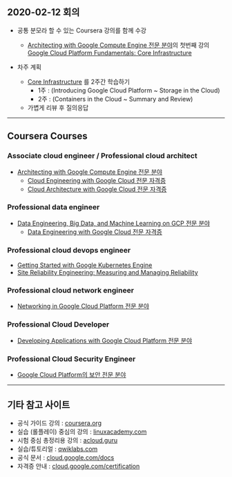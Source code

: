 
## 2020-02-12 회의

- 공통 분모라 할 수 있는 Coursera 강의를 함께 수강
  - [Architecting with Google Compute Engine 전문 분야](https://www.coursera.org/specializations/gcp-architecture)의 첫번째 강의 <br/>
    [Google Cloud Platform Fundamentals: Core Infrastructure](https://www.coursera.org/learn/gcp-fundamentals?specialization=gcp-architecture)

- 차주 계획
  - [Core Infrastructure](https://www.coursera.org/learn/gcp-fundamentals?specialization=gcp-architecture) 를 2주간 학습하기
    - 1주 : (Introducing Google Cloud Platform ~ Storage in the Cloud)
    - 2주 : (Containers in the Cloud ~ Summary and Review)
  - 가볍게 리뷰 후 질의응답

---

## Coursera Courses

### Associate cloud engineer / Professional cloud architect
  - [Architecting with Google Compute Engine 전문 분야](https://www.coursera.org/specializations/gcp-architecture)
    - [Cloud Engineering with Google Cloud 전문 자격증](https://www.coursera.org/professional-certificates/cloud-engineering-gcp)
    - [Cloud Architecture with Google Cloud 전문 자격증](https://www.coursera.org/professional-certificates/gcp-cloud-architect)

### Professional data engineer
  - [Data Engineering, Big Data, and Machine Learning on GCP 전문 분야](https://www.coursera.org/specializations/gcp-data-machine-learning)
    - [Data Engineering with Google Cloud 전문 자격증](https://www.coursera.org/professional-certificates/gcp-data-engineering)

### Professional cloud devops engineer
  - [Getting Started with Google Kubernetes Engine](https://www.coursera.org/learn/google-kubernetes-engine)
  - [Site Reliability Engineering: Measuring and Managing Reliability](https://www.coursera.org/learn/site-reliability-engineering-slos)

### Professional cloud network engineer
  - [Networking in Google Cloud Platform 전문 분야](https://www.coursera.org/specializations/networking-google-cloud-platform)

### Professional Cloud Developer
  - [Developing Applications with Google Cloud Platform 전문 분야](https://www.coursera.org/specializations/developing-apps-gcp)

### Professional Cloud Security Engineer
  - [Google Cloud Platform의 보안 전문 분야](https://www.coursera.org/specializations/security-google-cloud-platform)

    
---

## 기타 참고 사이트
  - 공식 가이드 강의 : [coursera.org](coursera.org)
  - 실습 (롤플레이) 중심의 강의 : [linuxacademy.com](linuxacademy.com)
  - 시험 중심 총정리용 강의 : [acloud.guru](acloud.guru)
  - 실습/튜토리얼 : [qwiklabs.com](qwiklabs.com)
  - 공식 문서 : [cloud.google.com/docs](cloud.google.com/docs)
  - 자격증 안내 : [cloud.google.com/certification](cloud.google.com/certification)
  
